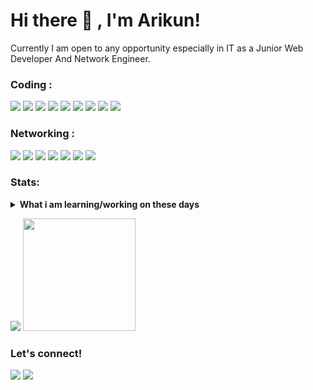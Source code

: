 # Hi there 👋 , I'm Arikun!
Currently I am open to any opportunity especially in IT as a Junior Web Developer And Network Engineer. 

### Coding :
<p>
    <img src="https://img.shields.io/badge/OS-linux-blue?&logo=linux" />
    <img src="https://img.shields.io/badge/Code-php-blue?&logo=php" />
<img src="https://img.shields.io/badge/Code-html-blue?&logo=html5" />
<img src="https://img.shields.io/badge/Code-javascript-blue?&logo=javascript" />
<img src="https://img.shields.io/badge/Code-json-blue?&logo=json" />
<img src="https://img.shields.io/badge/Framework-bootstrap-blue?&logo=bootstrap" />
    <img src="https://img.shields.io/badge/Framework-laravel-blue?&logo=laravel" />
    <img src="https://img.shields.io/badge/Text%20Editor-Sublime%20text-blue?&logo=sublime%20text&logoColor=blue" />
    <img src="https://gpvc.arturio.dev/imyhacker" />
</p>

### Networking :
<p>
<img src="https://img.shields.io/badge/Platform-Cisco-blue?&logo=cisco" />
<img src="https://img.shields.io/badge/Platform-MikroTik-blue?&logo=icloud" />
<img src="https://img.shields.io/badge/Tool-Wireshark-blue?&logo=icloud" />
<img src="https://img.shields.io/badge/Tool-WinBox-blue?&logo=icloud" />
<img src="https://img.shields.io/badge/Tool-Bettercap-blue?&logo=icloud" />
<img src="https://img.shields.io/badge/Tool-Ettercap-blue?&logo=icloud" />
<img src="https://img.shields.io/badge/Tool-Airmon.ng-blue?&logo=icloud" />
</p>

### Stats:
<details>
 <summary><strong>What i am learning/working on these days</strong></summary>
    - 🔭 I’m currently working on Home </br>
    - 🔭 I'm writing content on my Blogs </br>
    - 🌱 I’m currently learning Laravel </br>
    - 🤔 I’m looking for help with My Team (INDOSEC) </br>
    - 💬 Ask me about anything.</br>
    - 😄 Pronouns: He/Him </br>
    - ⚡ Fun fact: Be Yourself and Never Surrender </br>
</details>
<p>
    <img src="https://github-readme-stats.vercel.app/api?username=imyhacker&hide=contribs,prs&show_icons=true&hide_border=true&title_color=000" />
    <img src="https://github-readme-stats.vercel.app/api/top-langs/?username=imyhacker&layout=compact" height=180 />
</p>

### Let's connect!
<p>
    <a href="https://medium.com/@ariikun" target="blank"><img src="https://img.shields.io/badge/Arii-kun-30302f?style=flat&logo=medium" /></a>
    <a href="https://www.paypal.me/arikungans" target="blank"><img src="https://ionicabizau.github.io/badges/paypal.svg" /></a>
</p>

<!--
**imyhacker/imyhacker** is a ✨ _special_ ✨ repository because its `README.md` (this file) appears on your GitHub profile.

Here are some ideas to get you started:

- 🔭 I’m currently working on ...
- 🌱 I’m currently learning ...
- 👯 I’m looking to collaborate on ...
- 🤔 I’m looking for help with ...
- 💬 Ask me about ...
- 📫 How to reach me: ...
- 😄 Pronouns: ...
- ⚡ Fun fact: ...
-->
